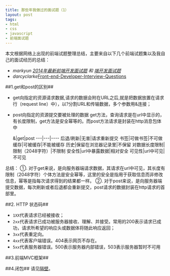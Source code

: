 ```yaml
---
title: 那些年我做过的面试题（1）
layout: post
tags:
- html
- css
- javascript
- 前端面试题
---
```


本文根据网络上出现的前端试题整理总结，主要来自以下几个前端试题集以及我自己的面试经历的总结：

* <cite>markyun<cite> [2014年最新前端开发面试题](https://github.com/markyun/My-blog/tree/master/Front-end-Developer-Questions) 和 [端开发面试题](http://segmentfault.com/a/1190000000465431)
* <cite>darcyclarke</cite>[Front-end-Developer-Interview-Questions](https://github.com/darcyclarke/Front-end-Developer-Interview-Questions) 

##1.get和post的区别##

 * get向指定的资源请求数据,请求的数据会附在URL之后,就是把数据放置在请求行（request line）中），以?分割URL和传输数据，多个参数用&连接；
 * post向指定的资源提交要被处理的数据
 get方法，查询请求是在url中显示的，有长度限制，get方法是安全幂等的。而post方法请求是封装在http消息包体中

    &|get|post
 ---|---|----
 后退/刷新|无害|请求重新提交
 书签|可做书签|不可做
 缓存|可被缓存|不能被缓存
 历史|保留在浏览器记录里|不保留
 对数据长度限制|限制（2048字符）|不限制
 安全性|url中暴露数据|相对安全
 可见性|url中可见|不可见

 总结：
   ①. 对于get来说，是向服务器端请求数据，其请求在url中可见，其长度有限制（2048字符）个体方法是安全幂等，这里的安全是指用于获取信息而非修改信息，幂等是指每次请求得到的结果都一样。
   ②. 对于post来说，是向服务器端提交数据，每次刷新或者后退都会重新提交，post请求的数据封装在http请求的首部里。


##2. HTTP 状态码##

  * `1XX`代表请求已经被接收；
  * `2xx`代表请求已成功被服务器接收、理解、并接受。常用的200表示请求已成功，请求所希望的响应头或数据体将随此响应返回；
  * `3xx`代表重定向。
  * `4xx`代表客户端错误。404表示网页不存在。
  * `5xx`代表服务器错误。500表示服务器内部错误，503表示服务器暂时不可用

##3.前端MVC框架##
  

##4.闭包##
   请见[隔壁](http://localhost:4000/blog/2014/04/20/what-is-closure/)。
  
